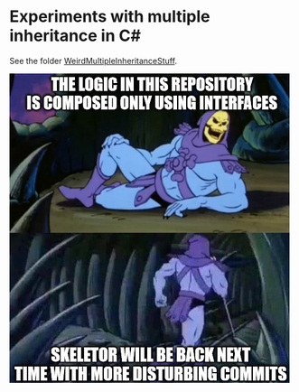 ﻿# Experiments with multiple inheritance in C#

See the folder [WeirdMultipleInheritanceStuff](./WeirdMultipleInheritanceStuff).

![A memetic image with skeletor in it that says "The logic in this repository is composed only using interfaces" in the first slide with a picture of skeletor dumping some uncomfortable facts from a comfortable position while in the second slide he is running away saying "Skeletor will be back next time with more disturbin commits"](./Skeletor.png)
